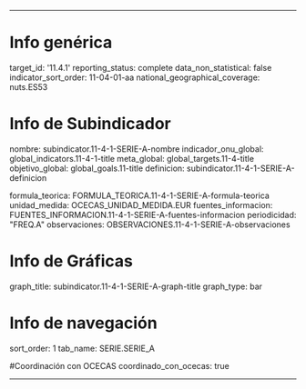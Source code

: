 ---

# Info genérica
target_id: '11.4.1'
reporting_status: complete
data_non_statistical: false
indicator_sort_order: 11-04-01-aa
national_geographical_coverage: nuts.ES53

# Info de Subindicador
nombre: subindicator.11-4-1-SERIE-A-nombre
indicador_onu_global: global_indicators.11-4-1-title
meta_global: global_targets.11-4-title
objetivo_global: global_goals.11-title
definicion: subindicator.11-4-1-SERIE-A-definicion

formula_teorica: FORMULA_TEORICA.11-4-1-SERIE-A-formula-teorica
unidad_medida: OCECAS_UNIDAD_MEDIDA.EUR
fuentes_informacion: FUENTES_INFORMACION.11-4-1-SERIE-A-fuentes-informacion
periodicidad: "FREQ.A"
observaciones: OBSERVACIONES.11-4-1-SERIE-A-observaciones

# Info de Gráficas
graph_title: subindicator.11-4-1-SERIE-A-graph-title
graph_type: bar

# Info de navegación
sort_order: 1
tab_name: SERIE.SERIE_A

#Coordinación con OCECAS
coordinado_con_ocecas: true

---